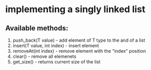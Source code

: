 # implementing a singly linked list
## Available methods:
1. push_back(T value) - add element of T type to the and of a list
2. insert(T value, int index) - insert element
3. removeAt(int index) - remove element with the "index" position
4. clear() - remove all elemenets
5. get_size() - returns current size of the list
